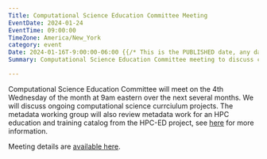 ```yaml
---
Title: Computational Science Education Committee Meeting
EventDate: 2024-01-24
EventTime: 09:00:00
TimeZone: America/New_York
category: event
Date: 2024-01-16T-9:00:00-06:00 {{/* This is the PUBLISHED date, any date in the future will not be published to the deployed website */}}
Summary: Computational Science Education Committee meeting to discuss curriculum and metadata projects.

---
```


Computational Science Education Committee will meet on the 4th Wednesday of the month at 9am eastern over the next several months.
We will discuss ongoing computational science currciulum projects. The metadata working group will also review metadata work for an HPC education and
training catalog from the HPC-ED project, see [here](https://hpc-ed.github.io/) for more information.

Meeting details are [available here](../files/CSEJan2024-meeting.pdf).
